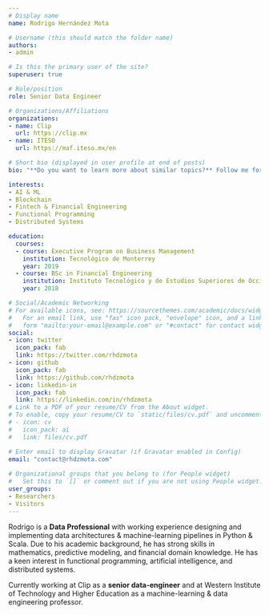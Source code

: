 ```yaml
---
# Display name
name: Rodrigo Hernández Mota 

# Username (this should match the folder name)
authors:
- admin

# Is this the primary user of the site?
superuser: true

# Role/position
role: Senior Data Engineer

# Organizations/Affiliations
organizations:
- name: Clip
  url: https://clip.mx
- name: ITESO
  url: https://maf.iteso.mx/en

# Short bio (displayed in user profile at end of posts)
bio: "**Do you want to learn more about similar topics?** Follow me for more content."

interests:
- AI & ML
- Blockchain
- Fintech & Financial Engineering
- Functional Programming
- Distributed Systems

education:
  courses:
  - course: Executive Program on Business Management
    institution: Tecnológico de Monterrey
    year: 2019
  - course: BSc in Financial Engineering
    institution: Instituto Tecnológico y de Estudios Superiores de Occidente
    year: 2018

# Social/Academic Networking
# For available icons, see: https://sourcethemes.com/academic/docs/widgets/#icons
#   For an email link, use "fas" icon pack, "envelope" icon, and a link in the
#   form "mailto:your-email@example.com" or "#contact" for contact widget.
social:
- icon: twitter
  icon_pack: fab
  link: https://twitter.com/rhdzmota
- icon: github
  icon_pack: fab
  link: https://github.com/rhdzmota
- icon: linkedin-in
  icon_pack: fab
  link: https://linkedin.com/in/rhdzmota
# Link to a PDF of your resume/CV from the About widget.
# To enable, copy your resume/CV to `static/files/cv.pdf` and uncomment the lines below.  
# - icon: cv
#   icon_pack: ai
#   link: files/cv.pdf

# Enter email to display Gravatar (if Gravatar enabled in Config)
email: "contact@rhdzmota.com"
  
# Organizational groups that you belong to (for People widget)
#   Set this to `[]` or comment out if you are not using People widget.  
user_groups:
- Researchers
- Visitors
---
```


Rodrigo is a **Data Professional** with working experience designing and implementing data architectures & machine-learning pipelines in Python & Scala. Due to his academic background, he has strong skills in mathematics, predictive modeling, and financial domain knowledge. He has a keen interest in functional programming, artificial intelligence, and distributed systems. 

Currently working at Clip as a **senior data-engineer** and at Western Institute of Technology and Higher Education as a machine-learning & data engineering professor. 
